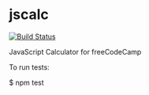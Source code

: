 # jscalc


[![Build Status][travis-img]][travis-url]



JavaScript Calculator for freeCodeCamp

To run tests:

$ npm test


[travis-img]: https://travis-ci.org/mmclark/jscalc.svg?branch=master
[travis-url]: https://travis-ci.org/mmclark/jscalc
